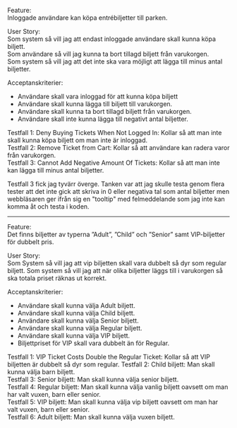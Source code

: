 Feature:  
Inloggade användare kan köpa entrébiljetter till parken.

User Story:  
Som system så vill jag att endast inloggade användare skall kunna köpa biljett.  
Som användare så vill jag kunna ta bort tillagd biljett från varukorgen.  
Som system så vill jag att det inte ska vara möjligt att lägga till minus antal biljetter.  

Acceptanskriterier:
- Användare skall vara inloggad för att kunna köpa biljett
- Användare skall kunna lägga till biljett till varukorgen.
- Användare skall kunna ta bort tillagd biljett från varukorgen.
- Användare skall inte kunna lägga till negativt antal biljetter.

Testfall 1: Deny Buying Tickets When Not Logged In: Kollar så att man inte skall kunna köpa biljett om man inte är inloggad.  
Testfall 2: Remove Ticket from Cart: Kollar så att användare kan radera varor från varukorgen.  
Testfall 3: Cannot Add Negative Amount Of Tickets: Kollar så att man inte kan lägga till minus antal biljetter. 

Testfall 3 fick jag tyvärr överge. Tanken var att jag skulle testa genom flera tester att det inte gick att skriva in 0 eller negativa tal 
som antal biljetter men webbläsaren ger ifrån sig en "tooltip" med felmeddelande som jag inte kan komma åt och testa i koden.
 
---

Feature:  
Det finns biljetter av typerna ”Adult”, ”Child” och ”Senior” samt VIP-biljetter för dubbelt pris.

User Story:  
Som System så vill jag att vip biljetten skall vara dubbelt så dyr som regular biljett.
Som system så vill jag att när olika biljetter läggs till i varukorgen så ska totala priset räknas ut korrekt.

Acceptanskriterier:
- Användare skall kunna välja Adult biljett.
- Användare skall kunna välja Child biljett.
- Användare skall kunna välja Senior biljett.
- Användare skall kunna välja Regular biljett.
- Användare skall kunna välja VIP biljett.
- Biljettpriset för VIP skall vara dubbelt än för Regular.

Testfall 1: VIP Ticket Costs Double the Regular Ticket: Kollar så att VIP biljetten är dubbelt så dyr som regular. 
Testfall 2: Child biljett: Man skall kunna välja barn biljett.  
Testfall 3: Senior biljett: Man skall kunna välja senior biljett.  
Testfall 4: Regular biljett: Man skall kunna välja vanlig biljett oavsett om man har valt vuxen, barn eller senior.  
Testfall 5: VIP biljett: Man skall kunna välja vip biljett oavsett om man har valt vuxen, barn eller senior.  
Testfall 6: Adult biljett: Man skall kunna välja vuxen biljett. 